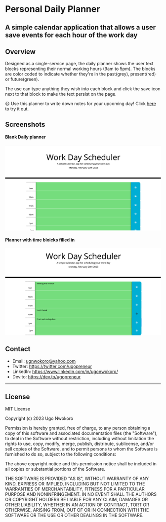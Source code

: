 # Personal Daily Planner

## A simple calendar application that allows a user save events for each hour of the work day

## Overview

Designed as a single-service page, the daily planner shows the user text blocks representing their normal working hours (9am to 5pm). The blocks are color coded to indicate whether they're in the past(grey), present(red) or future(green).

The use can type anything they wish into each block and click the save icon next to that block to make the text persist on the page. 

😃 Use this planner to write down notes for your upcoming day! Click [here](https://ugopreneur.github.io/personal-daily-planner/) to try it out.

## Screenshots

#### Blank Daily planner
<p align="center">
  <img src="./assets/images/readme-images/blank.png" width="700" title="blank planner" alt="black planner screen">
</p>

#### Planner with time bloicks filled in
<p align="center">
  <img src="./assets/images/readme-images/filled.png" width="700" title="filled planner" alt="filled planner screen">
</p>

## Contact

- Email: ugnwokoro@yahoo.com
- Twitter: https://twitter.com/ugopreneur
- LinkedIn: https://www.linkedin.com/in/ugonwokoro/ 
- Dev.to: https://dev.to/ugopreneur 

-----------------------------------------------------
## License
MIT License

Copyright (c) 2023 Ugo Nwokoro

Permission is hereby granted, free of charge, to any person obtaining a copy
of this software and associated documentation files (the "Software"), to deal
in the Software without restriction, including without limitation the rights
to use, copy, modify, merge, publish, distribute, sublicense, and/or sell
copies of the Software, and to permit persons to whom the Software is
furnished to do so, subject to the following conditions:

The above copyright notice and this permission notice shall be included in all
copies or substantial portions of the Software.

THE SOFTWARE IS PROVIDED "AS IS", WITHOUT WARRANTY OF ANY KIND, EXPRESS OR
IMPLIED, INCLUDING BUT NOT LIMITED TO THE WARRANTIES OF MERCHANTABILITY,
FITNESS FOR A PARTICULAR PURPOSE AND NONINFRINGEMENT. IN NO EVENT SHALL THE
AUTHORS OR COPYRIGHT HOLDERS BE LIABLE FOR ANY CLAIM, DAMAGES OR OTHER
LIABILITY, WHETHER IN AN ACTION OF CONTRACT, TORT OR OTHERWISE, ARISING FROM,
OUT OF OR IN CONNECTION WITH THE SOFTWARE OR THE USE OR OTHER DEALINGS IN THE
SOFTWARE.